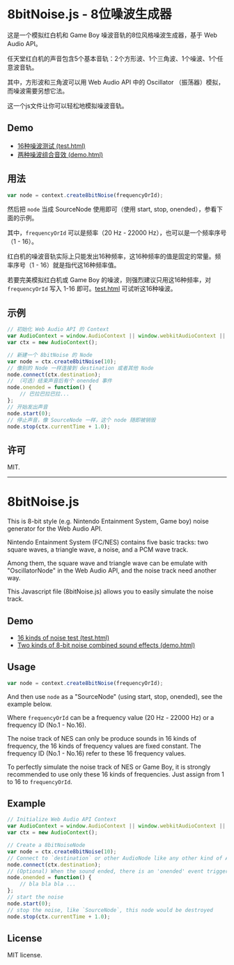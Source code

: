 # 8bitNoise.js - 8位噪波生成器

这是一个模拟红白机和 Game Boy 噪波音轨的8位风格噪波生成器，基于 Web Audio API。

任天堂红白机的声音包含5个基本音轨：2个方形波、1个三角波、1个噪波、1个任意波音轨。

其中，方形波和三角波可以用 Web Audio API 中的 Oscillator （振荡器）模拟，而噪波需要另想它法。

这一个js文件让你可以轻松地模拟噪波音轨。

## Demo

- [16种噪波测试 (test.html)](https://benzleung.github.io/8bitNoise.js/test.html)
- [两种噪波组合音效 (demo.html)](https://benzleung.github.io/8bitNoise.js/demo.html)

## 用法

```javascript
var node = context.create8bitNoise(frequencyOrId);
```

然后把 `node` 当成 SourceNode 使用即可（使用 start, stop, onended），参看下面的示例。

其中，`frequencyOrId` 可以是频率（20 Hz - 22000 Hz），也可以是一个频率序号（1 - 16）。

红白机的噪波音轨实际上只能发出16种频率，这16种频率的值是固定的常量。频率序号（1 - 16）就是指代这16种频率值。

若要完美模拟红白机或 Game Boy 的噪波，则强烈建议只用这16种频率，对 `frequencyOrId` 写入 1-16 即可。[test.html](https://benzleung.github.io/8bitNoise.js/test.html) 可试听这16种噪波。

## 示例

```javascript
// 初始化 Web Audio API 的 Context
var AudioContext = window.AudioContext || window.webkitAudioContext || window.mozAudioContext;
var ctx = new AudioContext();

// 新建一个 8bitNoise 的 Node
var node = ctx.create8bitNoise(10);
// 像别的 Node 一样连接到 destination 或者其他 Node
node.connect(ctx.destination);
// （可选）结束声音后有个 onended 事件
node.onended = function() {
    // 巴拉巴拉巴拉...  
};
// 开始发出声音
node.start(0);
// 停止声音，像 SourceNode 一样，这个 node 随即被销毁
node.stop(ctx.currentTime + 1.0);
```

## 许可

MIT.

-----

# 8bitNoise.js

This is 8-bit style (e.g. Nintendo Entainment System, Game boy) noise generator for the Web Audio API.

Nintendo Entainment System (FC/NES) contains five basic tracks: two square waves, a triangle wave, a noise, and a PCM wave track.

Among them, the square wave and triangle wave can be emulate with "OscillatorNode" in the Web Audio API, and the noise track need another way.

This Javascript file (8bitNoise.js) allows you to easily simulate the noise track.

## Demo

- [16 kinds of noise test (test.html)](https://benzleung.github.io/8bitNoise.js/test-eng.html)
- [Two kinds of 8-bit noise combined sound effects (demo.html)](https://benzleung.github.io/8bitNoise.js/demo-eng.html)

## Usage

```javascript
var node = context.create8bitNoise(frequencyOrId);
```

And then use `node` as a "SourceNode" (using start, stop, onended), see the example below.

Where `frequencyOrId` can be a frequency value (20 Hz - 22000 Hz) or a frequency ID (No.1 - No.16).

The noise track of NES can only be produce sounds in 16 kinds of frequency, the 16 kinds of frequency values are fixed constant. The frequency ID (No.1 - No.16) refer to these 16 frequency values.

To perfectly simulate the noise track of NES or Game Boy, it is strongly recommended to use only these 16 kinds of frequencies. Just assign from 1 to 16 to `frequencyOrId`.

## Example

```javascript
// Initialize Web Audio API Context
var AudioContext = window.AudioContext || window.webkitAudioContext || window.mozAudioContext;
var ctx = new AudioContext();

// Create a 8bitNoiseNode
var node = ctx.create8bitNoise(10);
// Connect to `destination` or other AudioNode like any other kind of AudioNode
node.connect(ctx.destination);
// (Optional) When the sound ended, there is an 'onended' event triggered
node.onended = function() {
    // bla bla bla ...  
};
// start the noise
node.start(0);
// stop the noise, like `SourceNode`, this node would be destroyed
node.stop(ctx.currentTime + 1.0);
```

## License

MIT license.